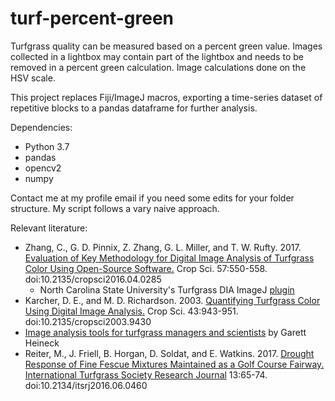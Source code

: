 # turf-percent-green
Turfgrass quality can be measured based on a percent green value. Images collected in a lightbox may contain part of the lightbox and needs to be removed in a percent green calculation. Image calculations done on the HSV scale.

This project replaces Fiji/ImageJ macros, exporting a time-series dataset of repetitive blocks to a pandas dataframe for further analysis.

Dependencies:
* Python 3.7
* pandas
* opencv2
* numpy

Contact me at my profile email if you need some edits for your folder structure. My script follows a vary naive approach.

Relevant literature:
* Zhang, C., G. D. Pinnix, Z. Zhang, G. L. Miller, and T. W. Rufty. 2017. [Evaluation of Key Methodology for Digital Image Analysis of Turfgrass Color Using Open-Source Software.](https://dl.sciencesocieties.org/publications/cs/abstracts/57/2/550) Crop Sci. 57:550-558. doi:10.2135/cropsci2016.04.0285
  * North Carolina State University's Turfgrass DIA ImageJ [plugin](https://www.turffiles.ncsu.edu/nc-state-turfgrass-dia-imagej-plugin/)
* Karcher, D. E., and M. D. Richardson. 2003. [Quantifying Turfgrass Color Using Digital Image Analysis.](https://dl.sciencesocieties.org/publications/cs/abstracts/43/3/943) Crop Sci. 43:943-951. doi:10.2135/cropsci2003.9430
* [Image analysis tools for turfgrass managers and scientists](https://turf.umn.edu/news/image-analysis-tools-turfgrass-managers-and-scientists) by Garett Heineck
* Reiter, M., J. Friell, B. Horgan, D. Soldat, and E. Watkins. 2017. [Drought Response of Fine Fescue Mixtures Maintained as a Golf Course Fairway. International Turfgrass Society Research Journal](https://dl.sciencesocieties.org/publications/its/abstracts/13/1/65) 13:65-74. doi:10.2134/itsrj2016.06.0460
